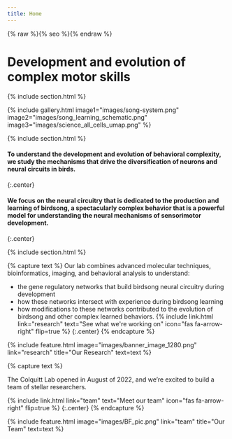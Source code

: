 ```yaml
---
title: Home
---
```


{% raw %}{% seo %}{% endraw %}

# Development and evolution of complex motor skills

{% include section.html %}

{% include gallery.html
   image1="images/song-system.png"
   image2="images/song_learning_schematic.png"
   image3="images/science_all_cells_umap.png"
%}

{% include section.html %}

#### To understand the development and evolution of behavioral complexity, we study the mechanisms that drive the diversification of neurons and neural circuits in birds.
{:.center}
#### We focus on the neural circuitry that is dedicated to the production and learning of birdsong, a spectacularly complex behavior that is a powerful model for understanding the neural mechanisms of sensorimotor development.
{:.center}

{% include section.html %}

{% capture text %}
Our lab combines advanced molecular techniques, bioinformatics, imaging, and behavioral analysis to understand:
- the gene regulatory networks that build birdsong neural circuitry during development
- how these networks intersect with experience during birdsong learning
- how modifications to these networks contributed to the evolution of birdsong and other complex learned behaviors.
{%
  include link.html
  link="research"
  text="See what we're working on"
  icon="fas fa-arrow-right"
  flip=true
%}
{:.center}
{% endcapture %}

{%
  include feature.html
  image="images/banner_image_1280.png"
  link="research"
  title="Our Research"
  text=text
%}


{% capture text %}

The Colquitt Lab opened in August of 2022, and we’re excited to build a team of stellar researchers.

{%
  include link.html
  link="team"
  text="Meet our team"
  icon="fas fa-arrow-right"
  flip=true
%}
{:.center}
{% endcapture %}

{%
  include feature.html
  image="images/BF_pic.png"
  link="team"
  title="Our Team"
  text=text
%}

